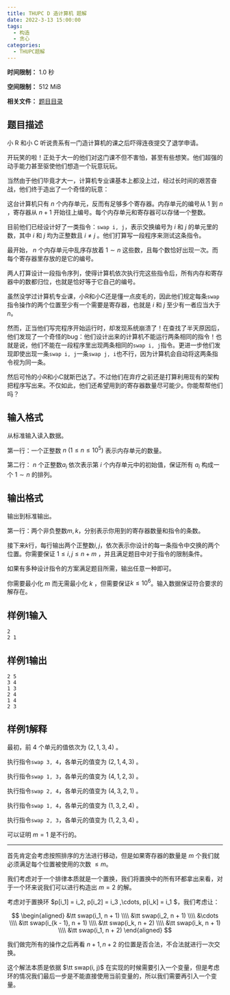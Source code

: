 ```yaml
---
title: THUPC D 造计算机 题解
date: 2022-3-13 15:00:00
tags:
  - 构造
  - 贪心
categories:
  - THUPC题解
---
```


**时间限制：** 1.0 秒

**空间限制：** 512 MiB

**相关文件：** [题目目录](https://thupc2022.thusaac.com/staticdata/1.G2hp0ls1UlrQjA8u.pub/8I7Gc9Cl6CNA8bM7.D.zip/D.zip)

## 题目描述

小 R 和小 C 听说贵系有一门造计算机的课之后吓得连夜提交了退学申请。

开玩笑的啦！正处于大一的他们对这门课不但不害怕，甚至有些想笑。他们超强的动手能力甚至驱使他们想造一个玩意玩玩。

当然由于他们毕竟才大一，计算机专业课基本上都没上过，经过长时间的艰苦奋战，他们终于造出了一个奇怪的玩意：

这台计算机只有 $n$ 个内存单元，反而有足够多个寄存器。内存单元的编号从 $1$ 到 $n$ ，寄存器从 $n+1$ 开始往上编号。每个内存单元和寄存器可以存储一个整数。

目前他们已经设计好了一类指令：`swap i, j`，表示交换编号为 $i$ 和 $j$ 的单元里的数，其中 $i$ 和 $j$ 均为正整数且 $i \neq j$ 。他们打算写一段程序来测试这条指令。

最开始， $n$ 个内存单元中乱序存放着 $1\sim n$ 这些数，且每个数恰好出现一次。而每个寄存器里存放的是它的编号。

两人打算设计一段指令序列，使得计算机依次执行完这些指令后，所有内存和寄存器中的数都归位，也就是恰好等于它自己的编号。

虽然没学过计算机专业课，小R和小C还是懂一点皮毛的，因此他们规定每条`swap`指令操作的两个位置至少有一个需要是寄存器，也就是 $i$ 和 $j$ 至少有一者应当大于 $n$。

然而，正当他们写完程序开始运行时，却发现系统崩溃了！在查找了半天原因后，他们发现了一个奇怪的bug：他们设计出来的计算机不能运行两条相同的指令！也就是说，他们不能在一段程序里出现两条相同的`swap i, j`指令。更进一步他们发现即使出现一条`swap i, j`一条`swap j, i`也不行，因为计算机会自动将这两条指令视为同一条。

然后可怜的小R和小C就斯巴达了。不过他们在弃疗之前还是打算利用现有的架构把程序写出来。不仅如此，他们还希望用到的寄存器数量尽可能少。你能帮帮他们吗？

## 输入格式

从标准输入读入数据。

第一行：一个正整数 $n\ (1 \leq n \leq 10^5)$ 表示内存单元的数量。

第二行： $n$ 个正整数$a_i$ 依次表示第 $i$ 个内存单元中的初始值，保证所有 $a_i$ 构成一个 $1 \sim n$ 的排列。

## 输出格式

输出到标准输出。

第一行：两个非负整数$m,k$，分别表示你用到的寄存器数量和指令的条数。

接下来$k$行，每行输出两个正整数$i, j$，依次表示你设计的每一条指令中交换的两个位置。你需要保证 $1 \leq i,j \leq n+m$ ，并且满足题目中对于指令的限制条件。

如果有多种设计指令的方案满足题目所需，输出任意一种即可。

你需要最小化 $m$ 而无需最小化 $k$ ，但需要保证$k \leq 10^6$。输入数据保证符合要求的解存在。

## 样例1输入

```
2
2 1
```

## 样例1输出

```
2 5
3 4
1 3
2 4
1 4
2 3
```

## 样例1解释

最初，前 $4$ 个单元的值依次为 $(2,1,3,4)$ 。

执行指令`swap 3, 4`，各单元的值变为 $(2,1,4,3)$ 。

执行指令`swap 1, 3`，各单元的值变为 $(4,1,2,3)$ 。

执行指令`swap 2, 4`，各单元的值变为 $(4,3,2,1)$ 。

执行指令`swap 1, 4`，各单元的值变为 $(1,3,2,4)$ 。

执行指令`swap 2, 3`，各单元的值变为 $(1,2,3,4)$ 。

可以证明 $m=1$ 是不行的。

----

首先肯定会考虑按照排序的方法进行移动，但是如果寄存器的数量是 $m$ 个我们就必须满足每个位置被使用的次数 $\le m$。

我们考虑对于一个排律本质就是一个置换，我们将置换中的所有环都拿出来看，对于一个环来说我们可以进行构造出 $m = 2$ 的解。

考虑对于置换环 $p[i_1] = i_2, p[i_2] = i_3 ,\cdots, p[i_k] = i_1 $，我们考虑让：

$$
\begin{aligned}
&\tt swap(i_1, n + 1) \\\\
&\tt swap(i_2, n + 1) \\\\
&\cdots \\\\
&\tt swap(i_{k - 1}, n + 1) \\\\
&\tt swap(i_k, n + 2) \\\\
&\tt swap(i_k, n + 1) \\\\
&\tt swap(i_1, n + 2)
\end{aligned}
$$



我们做完所有的操作之后再看 $n + 1, n + 2$ 的位置是否合法，不合法就进行一次交换。

这个解法本质是依据 $\tt swap(i, j)$ 在实现的时候需要引入一个变量，但是考虑环的情况我们最后一步是不能直接使用当前变量的，所以我们需要再引入一个变量。


